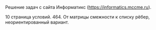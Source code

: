 Решение задач с сайта Информатикс (https://informatics.mccme.ru).

10 страница условий. 464. От матрицы смежности к списку рёбер, неориентированный вариант.
